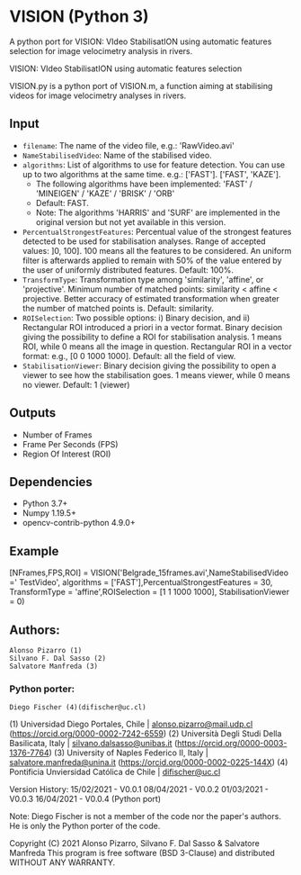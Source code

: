 # VISION (Python 3)

A python port for VISION: VIdeo StabilisatION using automatic features selection for image velocimetry analysis in rivers.

VISION: VIdeo StabilisatION using automatic features selection

VISION.py is a python port of VISION.m, a function aiming at stabilising videos for image velocimetry analyses in rivers.

## Input

- `filename`: The name of the video file, e.g.: 'RawVideo.avi'
- `NameStabilisedVideo`: Name of the stabilised video.
- `algorithms`: List of algorithms to use for feature detection. You can use up to two algorithms at the same time. e.g.: ['FAST']. ['FAST', 'KAZE'].
    - The following algorithms have been implemented: 'FAST' / 'MINEIGEN' / 'KAZE' / 'BRISK' / 'ORB'
    - Default: FAST.
    - Note: The algorithms 'HARRIS' and 'SURF' are implemented in the original version but not yet available in this version.
- `PercentualStrongestFeatures`: Percentual value of the strongest features detected to be used for stabilisation analyses. Range of accepted values: ]0, 100]. 100 means all the features to be considered. An uniform filter is afterwards applied to remain with 50% of the value entered by the user of uniformly distributed features. Default: 100%.
- `TransformType`: Transformation type among 'similarity', 'affine', or 'projective'. Minimum number of matched points: similarity < affine < projective. Better accuracy of estimated transformation when greater the number of matched points is. Default: similarity.
- `ROISelection`: Two possible options: i) Binary decision, and ii) Rectangular ROI introduced a priori in a vector format. Binary decision giving the possibility to define a ROI for stabilisation analysis. 1 means ROI, while 0 means all the image in question. Rectangular ROI in a vector format: e.g., [0 0 1000 1000]. Default: all the field of view.
- `StabilisationViewer`: Binary decision giving the possibility to open a viewer to see how the stabilisation goes. 1 means viewer, while 0 means no viewer. Default: 1 (viewer)

## Outputs

- Number of Frames
- Frame Per Seconds (FPS)
- Region Of Interest (ROI)

## Dependencies

- Python 3.7+
- Numpy 1.19.5+
- opencv-contrib-python 4.9.0+

## Example

[NFrames,FPS,ROI] = VISION('Belgrade_15frames.avi',NameStabilisedVideo =' TestVideo',
                            algorithms = ['FAST'],PercentualStrongestFeatures = 30,
                            TransformType = 'affine',ROISelection = [1 1 1000 1000],
                            StabilisationViewer = 0)

## Authors:
    Alonso Pizarro (1)
    Silvano F. Dal Sasso (2)
    Salvatore Manfreda (3)
   
### Python porter:
    Diego Fischer (4)(difischer@uc.cl)

(1) Universidad Diego Portales, Chile | alonso.pizarro@mail.udp.cl (https://orcid.org/0000-0002-7242-6559)
(2) Università Degli Studi Della Basilicata, Italy | silvano.dalsasso@unibas.it (https://orcid.org/0000-0003-1376-7764)
(3) University of Naples Federico II, Italy | salvatore.manfreda@unina.it (https://orcid.org/0000-0002-0225-144X)
(4) Pontificia Unviersidad Católica de Chile | difischer@uc.cl

Version History:
    15/02/2021 - V0.0.1
    08/04/2021 - V0.0.2
    01/03/2021 - V0.0.3
    16/04/2021 - V0.0.4 (Python port)

Note:
Diego Fischer is not a member of the code nor the paper's authors. 
He is only the Python porter of the code.

Copyright (C) 2021 Alonso Pizarro, Silvano F. Dal Sasso & Salvatore Manfreda
This program is free software (BSD 3-Clause) and distributed WITHOUT ANY
WARRANTY.